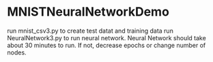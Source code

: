 # MNISTNeuralNetworkDemo
run mnist_csv3.py to create test datat and training data
run NeuralNetwork3.py to run neural network. 
Neural Network should take about 30 minutes to run. If not, decrease epochs or change number of nodes.
